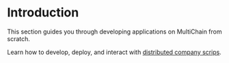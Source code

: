 # Introduction

This section guides you through developing applications on MultiChain from scratch.

Learn how to develop, deploy, and interact with [distributed company scrips](/tutorials/multichain/distributed-company-scrips).